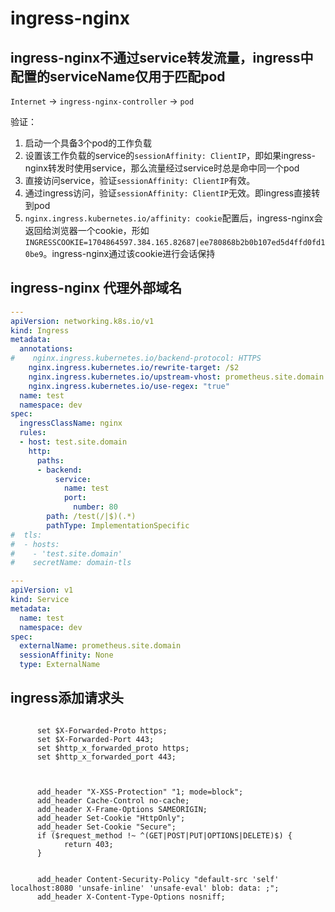 # ingress-nginx

## ingress-nginx不通过service转发流量，ingress中配置的serviceName仅用于匹配pod

`Internet` -> `ingress-nginx-controller` -> `pod`

验证：

1. 启动一个具备3个pod的工作负载
2. 设置该工作负载的service的`sessionAffinity: ClientIP`，即如果ingress-nginx转发时使用service，那么流量经过service时总是命中同一个pod
3. 直接访问service，验证`sessionAffinity: ClientIP`有效。
4. 通过ingress访问，验证`sessionAffinity: ClientIP`无效。即ingress直接转到pod
5. `nginx.ingress.kubernetes.io/affinity: cookie`配置后，ingress-nginx会返回给浏览器一个cookie，形如`INGRESSCOOKIE=1704864597.384.165.82687|ee780868b2b0b107ed5d4ffd0fd10be9`。ingress-nginx通过该cookie进行会话保持


## ingress-nginx 代理外部域名

```yaml
---
apiVersion: networking.k8s.io/v1
kind: Ingress
metadata:
  annotations:
#    nginx.ingress.kubernetes.io/backend-protocol: HTTPS
    nginx.ingress.kubernetes.io/rewrite-target: /$2
    nginx.ingress.kubernetes.io/upstream-vhost: prometheus.site.domain
    nginx.ingress.kubernetes.io/use-regex: "true"
  name: test
  namespace: dev
spec:
  ingressClassName: nginx
  rules:
  - host: test.site.domain
    http:
      paths:
      - backend:
          service:
            name: test
            port:
              number: 80
        path: /test(/|$)(.*)
        pathType: ImplementationSpecific
#  tls:
#  - hosts:
#    - 'test.site.domain'
#    secretName: domain-tls

---
apiVersion: v1
kind: Service
metadata:
  name: test
  namespace: dev
spec:
  externalName: prometheus.site.domain
  sessionAffinity: None
  type: ExternalName

```



## ingress添加请求头


```shell

      set $X-Forwarded-Proto https;
      set $X-Forwarded-Port 443;
      set $http_x_forwarded_proto https;
      set $http_x_forwarded_port 443;



      add_header "X-XSS-Protection" "1; mode=block";
      add_header Cache-Control no-cache;
      add_header X-Frame-Options SAMEORIGIN;
      add_header Set-Cookie "HttpOnly";
      add_header Set-Cookie "Secure";
      if ($request_method !~ ^(GET|POST|PUT|OPTIONS|DELETE)$) {
            return 403;
      }


      add_header Content-Security-Policy "default-src 'self' localhost:8080 'unsafe-inline' 'unsafe-eval' blob: data: ;";
      add_header X-Content-Type-Options nosniff;
```

